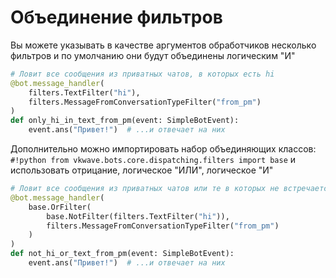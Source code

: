 # Объединение фильтров

Вы можете указывать в качестве аргументов обработчиков несколько фильтров и по умолчанию они будут объединены логическим "И"

``` python hl_lines="3 4"
# Ловит все сообщения из приватных чатов, в которых есть hi
@bot.message_handler(
    filters.TextFilter("hi"),
    filters.MessageFromConversationTypeFilter("from_pm")
)
def only_hi_in_text_from_pm(event: SimpleBotEvent):
    event.ans("Привет!")  # ...и отвечает на них
```


Дополнительно можно импортировать набор объединяющих классов: `#!python from vkwave.bots.core.dispatching.filters import base` и использовать отрицание, логическое "ИЛИ", логическое "И"

``` python hl_lines="3-6"
# Ловит все сообщения из приватных чатов или те в которых не встречается hi
@bot.message_handler(
    base.OrFilter(
        base.NotFilter(filters.TextFilter("hi")),
        filters.MessageFromConversationTypeFilter("from_pm")
    )
)
def not_hi_or_text_from_pm(event: SimpleBotEvent):
    event.ans("Привет!")  # ...и отвечает на них
```
